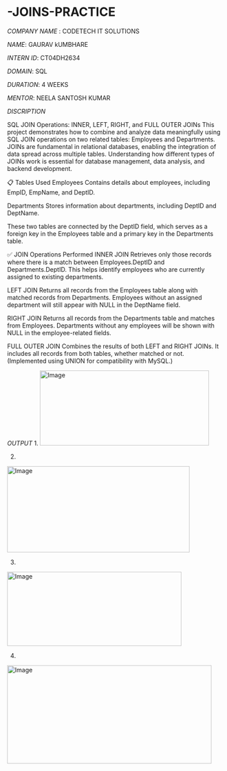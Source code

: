 # -JOINS-PRACTICE
*COMPANY NAME* : CODETECH IT SOLUTIONS 

*NAME*: GAURAV kUMBHARE 

*INTERN ID*: CT04DH2634

*DOMAIN*: SQL

*DURATION*: 4 WEEKS 

*MENTOR*: NEELA SANTOSH KUMAR 


*DISCRIPTION*

SQL JOIN Operations: INNER, LEFT, RIGHT, and FULL OUTER JOINs
This project demonstrates how to combine and analyze data meaningfully using SQL JOIN operations on two related tables: Employees and Departments. JOINs are fundamental in relational databases, enabling the integration of data spread across multiple tables. Understanding how different types of JOINs work is essential for database management, data analysis, and backend development.

📋 Tables Used
Employees
Contains details about employees, including EmpID, EmpName, and DeptID.

Departments
Stores information about departments, including DeptID and DeptName.

These two tables are connected by the DeptID field, which serves as a foreign key in the Employees table and a primary key in the Departments table.

✅ JOIN Operations Performed
INNER JOIN
Retrieves only those records where there is a match between Employees.DeptID and Departments.DeptID. This helps identify employees who are currently assigned to existing departments.

LEFT JOIN
Returns all records from the Employees table along with matched records from Departments. Employees without an assigned department will still appear with NULL in the DeptName field.

RIGHT JOIN
Returns all records from the Departments table and matches from Employees. Departments without any employees will be shown with NULL in the employee-related fields.

FULL OUTER JOIN
Combines the results of both LEFT and RIGHT JOINs. It includes all records from both tables, whether matched or not. (Implemented using UNION for compatibility with MySQL.)


*OUTPUT*
1.
<img width="393" height="174" alt="Image" src="https://github.com/user-attachments/assets/f7dc3b92-6ab7-4d04-9af9-d25d89730d5c" />

2.
<img width="424" height="200" alt="Image" src="https://github.com/user-attachments/assets/40bc5c02-1004-41dd-a88b-7da557e36af2" />

3.
<img width="405" height="172" alt="Image" src="https://github.com/user-attachments/assets/940de955-4ad1-4147-9d3f-7b5a2d5ea1ef" />

4.
<img width="475" height="228" alt="Image" src="https://github.com/user-attachments/assets/5c4a7245-08d3-4e34-b5f2-f5cb51d199bc" />
